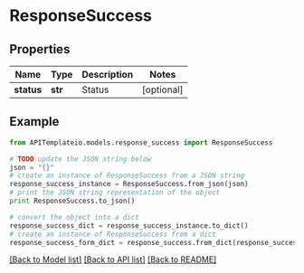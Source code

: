 # ResponseSuccess


## Properties
Name | Type | Description | Notes
------------ | ------------- | ------------- | -------------
**status** | **str** | Status | [optional] 

## Example

```python
from APITemplateio.models.response_success import ResponseSuccess

# TODO update the JSON string below
json = "{}"
# create an instance of ResponseSuccess from a JSON string
response_success_instance = ResponseSuccess.from_json(json)
# print the JSON string representation of the object
print ResponseSuccess.to_json()

# convert the object into a dict
response_success_dict = response_success_instance.to_dict()
# create an instance of ResponseSuccess from a dict
response_success_form_dict = response_success.from_dict(response_success_dict)
```
[[Back to Model list]](../README.md#documentation-for-models) [[Back to API list]](../README.md#documentation-for-api-endpoints) [[Back to README]](../README.md)


